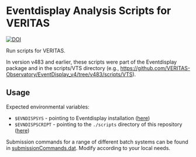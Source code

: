# Eventdisplay Analysis Scripts for VERITAS

[![DOI](https://zenodo.org/badge/307321978.svg)](https://zenodo.org/badge/latestdoi/307321978)

Run scripts for VERITAS.

In version v483 and earlier, these scripts were part of the Eventdisplay package and in the scripts/VTS directory (e.g., https://github.com/VERITAS-Observatory/EventDisplay_v4/tree/v483/scripts/VTS).

## Usage

Expected environmental variables:
- `$EVNDISPSYS` - pointing to Eventdisplay installation ([here](https://github.com/VERITAS-Observatory/EventDisplay_v4))
- `$EVNDISPSCRIPT` - pointing to the `./scripts` directory of this repository ([here](https://github.com/VERITAS-Observatory/Eventdisplay_AnalysisScripts_VTS/tree/main/scripts))

Submission commands for a range of different batch systems can be found in [submissionCommands.dat](./scripts/submissionCommands.dat). Modify according to your local needs.
